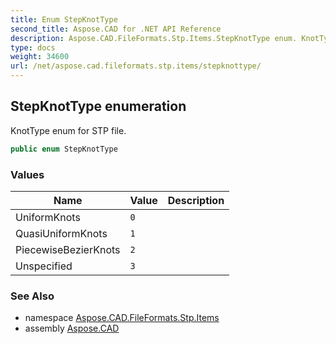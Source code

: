 ```yaml
---
title: Enum StepKnotType
second_title: Aspose.CAD for .NET API Reference
description: Aspose.CAD.FileFormats.Stp.Items.StepKnotType enum. KnotType enum for STP file
type: docs
weight: 34600
url: /net/aspose.cad.fileformats.stp.items/stepknottype/
---
```

## StepKnotType enumeration

KnotType enum for STP file.

```csharp
public enum StepKnotType
```

### Values

| Name | Value | Description |
| --- | --- | --- |
| UniformKnots | `0` |  |
| QuasiUniformKnots | `1` |  |
| PiecewiseBezierKnots | `2` |  |
| Unspecified | `3` |  |

### See Also

* namespace [Aspose.CAD.FileFormats.Stp.Items](../../aspose.cad.fileformats.stp.items/)
* assembly [Aspose.CAD](../../)


